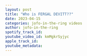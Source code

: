 ```yaml
---
layout: post
title: "Who is FERGAL DEVITT??"
date: 2023-04-15
categories: jofo-in-the-ring videos
author: jofo-in-the-ring
spotify_track_id: 
youtube_video_id: kmMgkrSyjyc
apple_track_id: 
youtube_metadata: 
---
```

